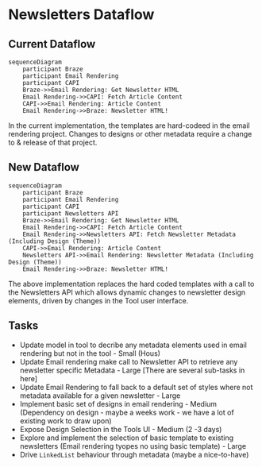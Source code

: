 # Newsletters Dataflow 

## Current Dataflow

```mermaid
sequenceDiagram
    participant Braze
    participant Email Rendering
    participant CAPI
    Braze->>Email Rendering: Get Newsletter HTML
    Email Rendering->>CAPI: Fetch Article Content
    CAPI->>Email Rendering: Article Content
    Email Rendering->>Braze: Newsletter HTML!
```


In the current implementation, the templates are hard-codeed in the email rendering project. Changes to designs or other metadata require a change to & release of that project.

## New Dataflow

```mermaid
sequenceDiagram
    participant Braze
    participant Email Rendering
    participant CAPI
    participant Newsletters API
    Braze->>Email Rendering: Get Newsletter HTML
    Email Rendering->>CAPI: Fetch Article Content
    Email Rendering->>Newsletters API: Fetch Newsletter Metadata (Including Design (Theme))
    CAPI->>Email Rendering: Article Content
    Newsletters API->>Email Rendering: Newsletter Metadata (Including Design (Theme))
    Email Rendering->>Braze: Newsletter HTML!
```

The above implementation replaces the hard coded templates with a call to the Newsletters API which allows dynamic changes to newsletter design elements, driven by changes in the Tool user interface. 

## Tasks

* Update model in tool to decribe any metadata elements used in email rendering but not in the tool - Small (Hous)
* Update Email rendering make call to Newsletter API to retrieve any newsletter specific Metadata - Large
    [There are several sub-tasks in here]
* Update Email Rendering to fall back to a default set of styles where not metadata available for a given newsletter - Large
* Implement basic set of designs in email rendering - Medium (Dependency on design - maybe a weeks work - we have a lot of existing work to draw upon)
* Expose Design Selection in the Tools UI - Medium (2 -3 days)
* Explore and implement the selection of basic template to existing newsletters (Email rendering tyopes no using basic template) - Large
* Drive `LinkedList` behaviour through metadata (maybe a nice-to-have)

